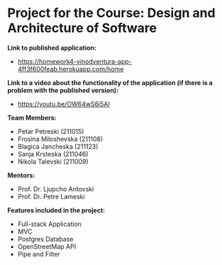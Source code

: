 # Project for the Course: Design and Architecture of Software

**Link to published application:**<br />
- https://homework4-vinodventura-app-4ff3f600feab.herokuapp.com/home

**Link to a video about the functionality of the application (if there is a problem with the published version):** <br />
- https://youtu.be/OW64wS6i5AI

**Team Members:**<br />
- Petar Petreski (211015)<br />
- Frosina Miloshevska (211108)<br />
- Blagica Jancheska (211123)<br />
- Sanja Krsteska (211046)<br />
- Nikola Talevski (211009)

**Mentors:**<br />
- Prof. Dr. Ljupcho Antovski<br />
- Prof. Dr. Petre Lameski<br />

**Features included in the project:**<br />
- Full-stack Application <br />
- MVC <br />
- Postgres Database <br />
- OpenStreetMap API <br />
- Pipe and Filter  <br />
